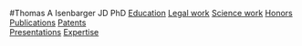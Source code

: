 #Thomas A Isenbarger JD PhD
[Education](cv.md#Education)
[Legal work](cv.md#Legal-Work-Experience)
[Science work](cv.md#Scientific-Research-Experience)
[Honors](cv.md#Honors-&-Awards)
[Publications](cv.md#Publications)
[Patents](cv.md#Representative-patents-drafted-and-prosecuted)\
[Presentations](cv.md#Research-Presentations)
[Expertise](cv.md#Skills-&-Areas-of-Expertise)

